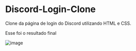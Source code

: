 # Discord-Login-Clone
 Clone da página de login do Discord utilizando HTML e CSS.
 
 Esse foi o resultado final
 
![image](https://user-images.githubusercontent.com/68817384/164560593-68064606-2df6-4cbd-841f-3825924d0802.png)
